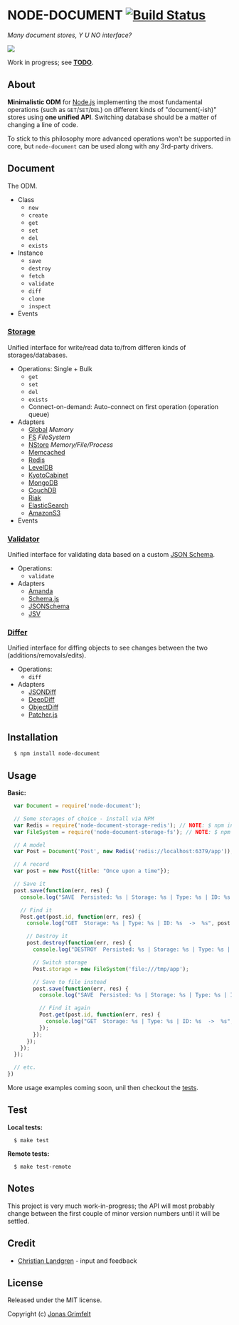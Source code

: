 # NODE-DOCUMENT [![Build Status](https://secure.travis-ci.org/grimen/node-document.png)](http://travis-ci.org/grimen/node-document)

*Many document stores, Y U NO interface?*

![](http://cl.ly/image/3e0s0X000K1m/node-document-logotype.png)

Work in progress; see **[TODO](https://github.com/grimen/node-document/blob/master/TODO)**.


## About

**Minimalistic ODM** for [Node.js](http://nodejs.org) implementing the most fundamental operations (such as `GET`/`SET`/`DEL`) on different kinds of "document(-ish)" stores using **one unified API**. Switching database should be a matter of changing a line of code.

To stick to this philosophy more advanced operations won't be supported in core, but `node-document` can be used along with any 3rd-party drivers.


## Document

The ODM.

* Class
	* `new`
	* `create`
	* `get`
	* `set`
	* `del`
	* `exists`
* Instance
	* `save`
	* `destroy`
	* `fetch`
	* `validate`
	* `diff`
	* `clone`
	* `inspect`
* Events


### [**Storage**](https://github.com/grimen/node-document-storage)

Unified interface for write/read data to/from differen kinds of storages/databases.

* Operations: Single + Bulk
	* `get`
	* `set`
	* `del`
	* `exists`
  * Connect-on-demand: Auto-connect on first operation (operation queue)
* Adapters
	* [Global](https://github.com/grimen/node-document-storage-global) *Memory*
	* [FS](https://github.com/grimen/node-document-storage-fs) *FileSystem*
	* [NStore](https://github.com/grimen/node-document-storage-nstore) *Memory/File/Process*
	* [Memcached](https://github.com/grimen/node-document-storage-memcached)
	* [Redis](https://github.com/grimen/node-document-storage-redis)
	* [LevelDB](https://github.com/grimen/node-document-storage-leveldb)
	* [KyotoCabinet](https://github.com/grimen/node-document-storage-kyotocabinet)
	* [MongoDB](https://github.com/grimen/node-document-storage-mongodb)
	* [CouchDB](https://github.com/grimen/node-document-storage-couchdb)
	* [Riak](https://github.com/grimen/node-document-storage-riak)
	* [ElasticSearch](https://github.com/grimen/node-document-storage-elasticsearch)
	* [AmazonS3](https://github.com/grimen/node-document-storage-amazons3)
* Events


### [**Validator**](https://github.com/grimen/node-document-validator)

Unified interface for validating data based on a custom [JSON Schema](http://json-schema.org).

* Operations:
	* `validate`
* Adapters
	* [Amanda](https://github.com/grimen/node-document-validator-amanda)
	* [Schema.js](https://github.com/grimen/node-document-validator-schema)
	* [JSONSchema](https://github.com/grimen/node-document-validator-jsonschema)
	* [JSV](https://github.com/grimen/node-document-validator-jsv)


### [**Differ**](https://github.com/grimen/node-document-differ)

Unified interface for diffing objects to see changes between the two (additions/removals/edits).

* Operations:
	* `diff`
* Adapters
	* [JSONDiff](https://github.com/grimen/node-document-differ-jsondiff)
	* [DeepDiff](https://github.com/grimen/node-document-differ-deepdiff)
	* [ObjectDiff](https://github.com/grimen/node-document-differ-objectdiff)
	* [Patcher.js](https://github.com/grimen/node-document-differ-patcher)


## Installation

```shell
  $ npm install node-document
```


## Usage

**Basic:**

```javascript
  var Document = require('node-document');

  // Some storages of choice - install via NPM
  var Redis = require('node-document-storage-redis'); // NOTE: $ npm install node-document-storage-redis
  var FileSystem = require('node-document-storage-fs'); // NOTE: $ npm install node-document-storage-fs

  // A model
  var Post = Document('Post', new Redis('redis://localhost:6379/app'));

  // A record
  var post = new Post({title: "Once upon a time"});

  // Save it
  post.save(function(err, res) {
    console.log("SAVE  Persisted: %s | Storage: %s | Type: %s | ID: %s  ->  %s", post.persisted, post.storage.name, post.type, post.id, post);

    // Find it
    Post.get(post.id, function(err, res) {
      console.log("GET  Storage: %s | Type: %s | ID: %s  ->  %s", post.storage.name, post.type, post.id, JSON.stringify(res));

      // Destroy it
      post.destroy(function(err, res) {
        console.log("DESTROY  Persisted: %s | Storage: %s | Type: %s | ID: %s  ->  %s", post.persisted, post.storage.name, post.type, post.id, post);

        // Switch storage
        Post.storage = new FileSystem('file:///tmp/app');

        // Save to file instead
        post.save(function(err, res) {
          console.log("SAVE  Persisted: %s | Storage: %s | Type: %s | ID: %s  ->  %s", post.persisted, post.storage.name, post.type, post.id, post);

          // Find it again
          Post.get(post.id, function(err, res) {
            console.log("GET  Storage: %s | Type: %s | ID: %s  ->  %s", post.storage.name, post.type, post.id, JSON.stringify(res));
          });
        });
      });
    });
  });

  // etc.
})
```

More usage examples coming soon, unil then checkout the [tests](https://github.com/grimen/node-document/blob/master/test/document_spec.js).


## Test

**Local tests:**

```shell
  $ make test
```

**Remote tests:**

```shell
  $ make test-remote
```


## Notes

This project is very much work-in-progress; the API will most probably change between the first couple of minor version numbers until it will be settled.


## Credit

* [Christian Landgren](https://github.com/irony) - input and feedback


## License

Released under the MIT license.

Copyright (c) [Jonas Grimfelt](http://github.com/grimen)
